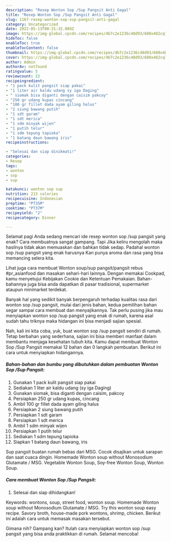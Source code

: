 ```yaml
---
description: "Resep Wonton Sop /Sup Pangsit Anti Gagal"
title: "Resep Wonton Sop /Sup Pangsit Anti Gagal"
slug: 1167-resep-wonton-sop-sup-pangsit-anti-gagal
category: Uncategorized
date: 2022-05-13T00:31:32.089Z
image: https://img-global.cpcdn.com/recipes/4b7c2e1236c48d93/680x482cq70/wonton-sop-sup-pangsit-foto-resep-utama.jpg
hideToc: false
enableToc: true
enableTocContent: false
thumbnail: https://img-global.cpcdn.com/recipes/4b7c2e1236c48d93/680x482cq70/wonton-sop-sup-pangsit-foto-resep-utama.jpg
cover: https://img-global.cpcdn.com/recipes/4b7c2e1236c48d93/680x482cq70/wonton-sop-sup-pangsit-foto-resep-utama.jpg
author: Admin
authorAv: notfound
ratingvalue: 5
reviewcount: 22
recipeingredient:
- "1 pack kulit pangsit siap pakai"
- "1 liter air kaldu udang sy iga Daging"
- " siomak bisa diganti dengan caisim pakcoy"
- "250 gr udang kupas cincang"
- "100 gr fillet dada ayam giling halus"
- "2 siung bawang putih"
- "1 sdt garam"
- "1 sdt merica"
- "1 sdm minyak wijen"
- "1 putih telur"
- "1 sdm tepung tapioka"
- "1 batang daun bawang iris"
recipeinstructions:

- "Selesai dan siap dinikmati!"
categories:
- Resep
tags:
- wonton
- sop
- sup

katakunci: wonton sop sup 
nutrition: 213 calories
recipecuisine: Indonesian
preptime: "PT35M"
cooktime: "PT37M"
recipeyield: "2"
recipecategory: Dinner

---
```



Selamat pagi Anda sedang mencari ide resep wonton sop /sup pangsit yang enak? Cara membuatnya sangat gampang. Tapi Jika keliru mengolah maka hasilnya tidak akan memuaskan dan bahkan tidak sedap. Padahal wonton sop /sup pangsit yang enak harusnya Kan punya aroma dan rasa yang bisa memancing selera kita.


Lihat juga cara membuat Wonton soup/sup pangsit/pangsit rebus #pr_asianfood dan masakan sehari-hari lainnya. Dengan memakai Cookpad, kamu menyetujui Kebijakan Cookie dan Ketentuan Pemakaian. Bahan-bahannya juga bisa anda dapatkan di pasar tradisional, supermarket ataupun minimarket terdekat.

Banyak hal yang sedikit banyak berpengaruh terhadap kualitas rasa dari wonton sop /sup pangsit, mulai dari jenis bahan, kedua pemilihan bahan segar sampai cara membuat dan menyajikannya. Tak perlu pusing jika mau menyiapkan wonton sop /sup pangsit yang enak di rumah, karena asal sudah tahu triknya maka hidangan ini bisa menjadi sajian spesial.


Nah, kali ini kita coba, yuk, buat wonton sop /sup pangsit sendiri di rumah. Tetap berbahan yang sederhana, sajian ini bisa memberi manfaat dalam membantu menjaga kesehatan tubuh kita. Kamu dapat membuat Wonton Sop /Sup Pangsit memakai 12 bahan dan 0 langkah pembuatan. Berikut ini cara untuk menyiapkan hidangannya.

<!--inarticleads1-->

##### Bahan-bahan dan bumbu yang dibutuhkan dalam pembuatan Wonton Sop /Sup Pangsit:

1. Gunakan 1 pack kulit pangsit siap pakai
1. Sediakan 1 liter air kaldu udang (sy iga Daging)
1. Gunakan  siomak, bisa diganti dengan caisim, pakcoy
1. Persiapkan 250 gr udang kupas, cincang
1. Ambil 100 gr fillet dada ayam giling halus
1. Persiapkan 2 siung bawang putih
1. Persiapkan 1 sdt garam
1. Persiapkan 1 sdt merica
1. Ambil 1 sdm minyak wijen
1. Persiapkan 1 putih telur
1. Sediakan 1 sdm tepung tapioka
1. Siapkan 1 batang daun bawang, iris


Sup pangsit buatan rumah bebas dari MSG. Cocok disajikan untuk sarapan dan saat cuaca dingin. Homemade Wonton soup without Monosodium Glutamate / MSG. Vegetable Wonton Soup, Soy-free Wonton Soup, Wonton Soup. 

<!--inarticleads2-->

##### Cara membuat Wonton Sop /Sup Pangsit:


1. Selesai dan siap dihidangkan!

Keywords: wontons, soup, street food, wonton soup. Homemade Wonton soup without Monosodium Glutamate / MSG. Try this wonton soup easy recipe. Savory broth, house-made pork wontons, shrimp, chicken. Berikut ini adalah cara untuk memasak masakan tersebut. 

Gimana nih? Gampang kan? Itulah cara menyiapkan wonton sop /sup pangsit yang bisa anda praktikkan di rumah. Selamat mencoba!
